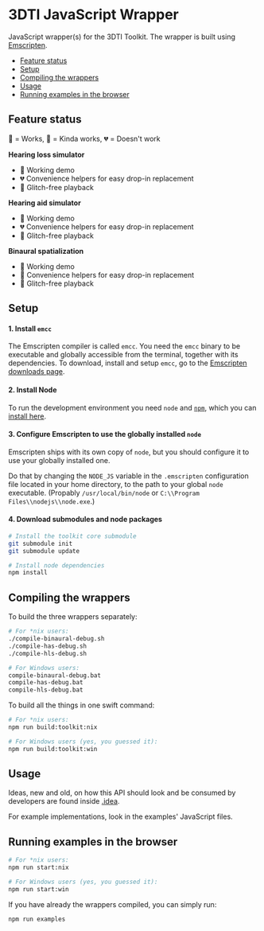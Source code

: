 # 3DTI JavaScript Wrapper

JavaScript wrapper(s) for the 3DTI Toolkit. The wrapper is built using [Emscripten](https://kripken.github.io/emscripten-site/index.html).

* [Feature status](#feature-status)
* [Setup](#setup)
* [Compiling the wrappers](#compiling-the-wrappers)
* [Usage](#usage)
* [Running examples in the browser](#running-examples-in-the-browser)


## Feature status

🦄 = Works, 🤖 = Kinda works, 💔 = Doesn't work

**Hearing loss simulator**

* 🦄 Working demo
* 💔 Convenience helpers for easy drop-in replacement
* 🤖 Glitch-free playback

**Hearing aid simulator**

* 🦄 Working demo
* 💔 Convenience helpers for easy drop-in replacement
* 🤖 Glitch-free playback

**Binaural spatialization**

* 🤖 Working demo
* 🦄 Convenience helpers for easy drop-in replacement
* 🤖 Glitch-free playback


## Setup

#### 1. Install `emcc`

The Emscripten compiler is called `emcc`. You need the `emcc` binary to be executable and globally accessible from the terminal, together with its dependencies. To download, install and setup `emcc`, go to the [Emscripten downloads page](https://kripken.github.io/emscripten-site/docs/getting_started/downloads.html).

#### 2. Install Node

To run the development environment you need `node` and [`npm`](npmjs.com), which you can [install here](https://nodejs.org/en/).

#### 3. Configure Emscripten to use the globally installed `node`

Emscripten ships with its own copy of `node`, but you should configure it to use your globally installed one.

Do that by changing the `NODE_JS` variable in the `.emscripten` configuration file located in your home directory, to the path to your global `node` executable. (Propably `/usr/local/bin/node` or `C:\\Program Files\\nodejs\\node.exe`.)

#### 4. Download submodules and node packages

```sh
# Install the toolkit core submodule
git submodule init
git submodule update

# Install node dependencies
npm install
```


## Compiling the wrappers

To build the three wrappers separately:

```sh
# For *nix users:
./compile-binaural-debug.sh
./compile-has-debug.sh
./compile-hls-debug.sh

# For Windows users:
compile-binaural-debug.bat
compile-has-debug.bat
compile-hls-debug.bat
```

To build all the things in one swift command:

```sh
# For *nix users:
npm run build:toolkit:nix

# For Windows users (yes, you guessed it):
npm run build:toolkit:win
```


## Usage

Ideas, new and old, on how this API should look and be consumed by developers are found inside [.idea](.idea).

For example implementations, look in the examples' JavaScript files.


## Running examples in the browser

```sh
# For *nix users:
npm run start:nix

# For Windows users (yes, you guessed it):
npm run start:win
```

If you have already the wrappers compiled, you can simply run:

```sh
npm run examples
```

